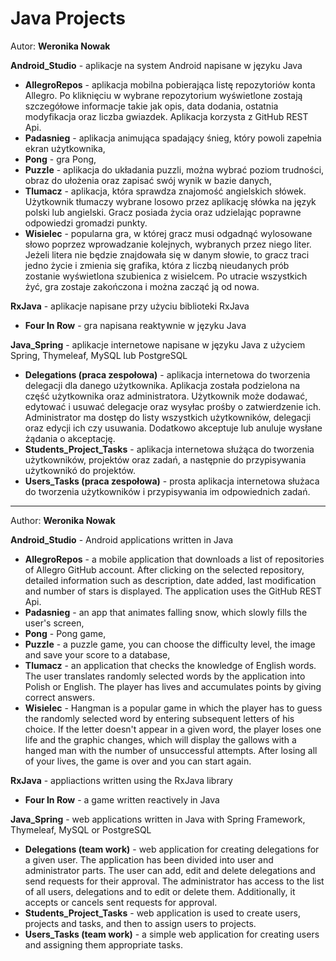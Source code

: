 # Java Projects
Autor: **Weronika Nowak**

**Android_Studio** - aplikacje na system Android napisane w języku Java
- **AllegroRepos** - aplikacja mobilna pobierająca listę repozytoriów konta Allegro. Po kliknięciu w wybrane repozytorium wyświetlone zostają szczegółowe informacje takie jak opis, data dodania, ostatnia modyfikacja oraz liczba gwiazdek. Aplikacja korzysta z GitHub REST Api.
- **Padasnieg** - aplikacja animująca spadający śnieg, który powoli zapełnia ekran użytkownika,
- **Pong** - gra Pong,
- **Puzzle** - aplikacja do układania puzzli, można wybrać poziom trudności, obraz do ułożenia oraz zapisać swój wynik w bazie danych,
- **Tlumacz** - aplikacja, która sprawdza znajomość angielskich słówek. Użytkownik tłumaczy wybrane losowo przez aplikację słówka na język polski lub angielski. Gracz posiada życia oraz udzielając poprawne odpowiedzi gromadzi punkty.
- **Wisielec** - popularna gra, w której gracz musi odgadnąć wylosowane słowo poprzez wprowadzanie kolejnych, wybranych przez niego liter. Jeżeli litera nie będzie znajdowała się w danym słowie, to gracz traci jedno życie i zmienia się grafika, która z liczbą nieudanych prób zostanie wyświetlona szubienica z wisielcem. Po utracie wszystkich żyć, gra zostaje zakończona i można zacząć ją od nowa. 

**RxJava** - aplikacje napisane przy użyciu biblioteki RxJava
- **Four In Row** - gra napisana reaktywnie w języku Java

**Java_Spring** - aplikacje internetowe napisane w języku Java z użyciem Spring, Thymeleaf, MySQL lub PostgreSQL
- **Delegations (praca zespołowa)** - aplikacja internetowa do tworzenia delegacji dla danego użytkownika. Aplikacja została podzielona na część użytkownika oraz administratora. Użytkownik może dodawać, edytować i usuwać delegacje oraz wysyłac prośby o zatwierdzenie ich. Administrator ma dostęp do listy wszystkich użytkowników, delegacji oraz edycji ich czy usuwania. Dodatkowo akceptuje lub anuluje wysłane żądania o akceptację.
- **Students_Project_Tasks** - aplikacja internetowa służąca do tworzenia użytkowników, projektów oraz zadań, a następnie do przypisywania użytkownikó do projektów.
- **Users_Tasks (praca zespołowa)** - prosta aplikacja internetowa służaca do tworzenia użytkowników i przypisywania im odpowiednich zadań.

------
Author: **Weronika Nowak**

**Android_Studio** - Android applications written in Java
- **AllegroRepos** - a mobile application that downloads a list of repositories of Allegro GitHub account. After clicking on the selected repository, detailed information such as description, date added, last modification and number of stars is displayed. The application uses the GitHub REST Api.
- **Padasnieg** - an app that animates falling snow, which slowly fills the user's screen,
- **Pong** - Pong game,
- **Puzzle** - a puzzle game, you can choose the difficulty level, the image and save your score to a database,
- **Tlumacz** - an application that checks the knowledge of English words. The user translates randomly selected words by the application into Polish or English. The player has lives and accumulates points by giving correct answers.
- **Wisielec** - Hangman is a popular game in which the player has to guess the randomly selected word by entering subsequent letters of his choice. If the letter doesn't appear in a given word, the player loses one life and the graphic changes, which will display the gallows with a hanged man with the number of unsuccessful attempts. After losing all of your lives, the game is over and you can start again.

**RxJava** - appliactions written using the RxJava library
- **Four In Row** - a game written reactively in Java

**Java_Spring** - web applications written in Java with Spring Framework, Thymeleaf, MySQL or PostgreSQL
- **Delegations (team work)** - web application for creating delegations for a given user. The application has been divided into user and administrator parts. The user can add, edit and delete delegations and send requests for their approval. The administrator has access to the list of all users, delegations and to edit or delete them. Additionally, it accepts or cancels sent requests for approval.
- **Students_Project_Tasks** - web application is used to create users, projects and tasks, and then to assign users to projects.
- **Users_Tasks (team work)** - a simple web application for creating users and assigning them appropriate tasks.
